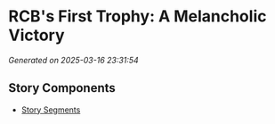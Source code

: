 # RCB's First Trophy: A Melancholic Victory

*Generated on 2025-03-16 23:31:54*

## Story Components

- [Story Segments](./story_segments.txt)
